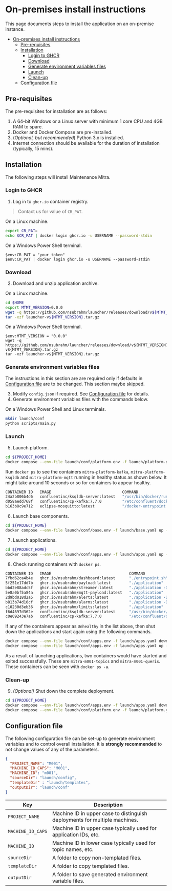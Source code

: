 # On-premises install instructions

This page documents steps to install the application on an on-premise instance.

- [On-premises install instructions](#on-premises-install-instructions)
  - [Pre-requisites](#pre-requisites)
  - [Installation](#installation)
    - [Login to GHCR](#login-to-ghcr)
    - [Download](#download)
    - [Generate environment variables files](#generate-environment-variables-files)
    - [Launch](#launch)
    - [Clean-up](#clean-up)
  - [Configuration file](#configuration-file)

## Pre-requisites

The pre-requisites for installation are as follows:

1. A 64-bit Windows or a Linux server with minimum 1 core CPU and 4GB RAM to spare.
2. Docker and Docker Compose are pre-installed.
3. (_Optional, but recommended_) Python 3.x is installed.
4. Internet connection should be available for the duration of installation (typically, 15 mins).

## Installation

The following steps will install Maintenance Mitra.

### Login to GHCR

1. Log in to `ghcr.io` container registry.

> Contact us for value of `CR_PAT`.

On a Linux machine.

```bash
export CR_PAT=
echo $CR_PAT | docker login ghcr.io -u USERNAME --password-stdin
```

On a Windows Power Shell terminal.

```shell
$env:CR_PAT = "your_token"
$env:CR_PAT | docker login ghcr.io -u USERNAME --password-stdin
```

### Download

2. Download and unzip application archive.

On a Linux machine.

```bash
cd $HOME
export MTMT_VERSION=0.0.0
wget -q https://github.com/nsubrahm/launcher/releases/download/v${MTMT_VERSION}/launcher-v${MTMT_VERSION}.tar.gz
tar -xzf launcher-v${MTMT_VERSION}.tar.gz
```

On a Windows Power Shell terminal.

```shell
$env:MTMT_VERSION = "0.0.0"
wget -q https://github.com/nsubrahm/launcher/releases/download/v${MTMT_VERSION}/launcher-v${MTMT_VERSION}.tar.gz
tar -xzf launcher-v${MTMT_VERSION}.tar.gz
```

### Generate environment variables files

The instructions in this section are are required only if defaults in [Configuration file](#configuration-file) are to be changed. This section maybe skipped. 

3. Modify `config.json` if required. See [Configuration file](#configuration-file) for details.
4. Generate environment variables files with the commands below.

On a Windows Power Shell and Linux terminals.

```bash
mkdir launch/conf
python scripts/main.py
```

### Launch

5. Launch platform.

```bash
cd ${PROJECT_HOME}
docker compose --env-file launch/conf/platform.env -f launch/platform.yaml up -d
```

Run `docker ps` to see the containers `mitra-platform-kafka`, `mitra-platform-ksqldb` and `mitra-platform-mqtt` running in healthy status as shown below. It might take around 10 seconds or so for containers to appear healthy.

```bash
CONTAINER ID   IMAGE                               COMMAND                  CREATED          STATUS                    PORTS                    NAMES
24a2b806b4d6   confluentinc/ksqldb-server:latest   "/usr/bin/docker/run"    28 seconds ago   Up 16 seconds (healthy)   0.0.0.0:8088->8088/tcp   mitra-platform-ksqldb
d058aedd768f   confluentinc/cp-kafka:7.7.0         "/etc/confluent/dock…"   28 seconds ago   Up 27 seconds (healthy)   0.0.0.0:9092->9092/tcp   mitra-platform-broker
b163b8c9e712   eclipse-mosquitto:latest            "/docker-entrypoint.…"   40 seconds ago   Up 39 seconds             0.0.0.0:1883->1883/tcp   mitra-platform-mqtt
```

6. Launch base components.

```bash
cd ${PROJECT_HOME}
docker compose --env-file launch/conf/base.env -f launch/base.yaml up -d
```

7. Launch applications.

```bash
cd ${PROJECT_HOME}
docker compose --env-file launch/conf/apps.env -f launch/apps.yaml up -d
```

8. Check running containers with `docker ps`.

```bash
CONTAINER ID   IMAGE                                  COMMAND                  CREATED         STATUS                     PORTS                              NAMES
7fbd62ca4b4e   ghcr.io/nsubrahm/dashboard:latest      "./entrypoint.sh"        3 minutes ago   Up 2 minutes (healthy)     1880/tcp, 0.0.0.0:8080->8080/tcp   mitra-m001-output
5f251e17dd7b   ghcr.io/nsubrahm/payload:latest        "./application"          3 minutes ago   Up 3 minutes (healthy)     8080/tcp, 0.0.0.0:8084->8084/tcp   mitra-m001-inputs
bbd2e88adc5f   ghcr.io/nsubrahm/streamer:latest       "./application -Dqua…"   3 minutes ago   Up 3 minutes (healthy)     8080/tcp                           mitra-m001-events
5e8a0bf5a84a   ghcr.io/nsubrahm/mqtt-payload:latest   "./application"          3 minutes ago   Up 3 minutes (healthy)                                        mitra-m001-mqttpd
2d9bd018d2a5   ghcr.io/nsubrahm/alerts:latest         "./application -Dqua…"   3 minutes ago   Up 3 minutes (healthy)     8080/tcp                           mitra-m001-alerts
b813b74d10cf   ghcr.io/nsubrahm/alarms:latest         "./application -Dqua…"   3 minutes ago   Up 3 minutes (healthy)     8080/tcp                           mitra-m001-alarms
c10230d3eb36   ghcr.io/nsubrahm/limits:latest         "./application"          3 minutes ago   Up 3 minutes               0.0.0.0:8083->8083/tcp             mitra-m001-limits
f6d4697d362e   confluentinc/ksqldb-server:latest      "/usr/bin/docker/run"    37 hours ago    Up 9 minutes (healthy)     0.0.0.0:8088->8088/tcp             mitra-platform-ksqldb
c0e09243e7ab   confluentinc/cp-kafka:7.7.0            "/etc/confluent/dock…"   37 hours ago    Up 9 minutes (healthy)     0.0.0.0:9092->9092/tcp             mitra-platform-broker
```

If any of the containers appear as `Unhealthy` in the list above, then shut down the applications and start again using the following commands.

```bash
docker compose --env-file launch/conf/apps.env -f launch/apps.yaml down
docker compose --env-file launch/conf/apps.env -f launch/apps.yaml up -d
```

As a result of launching applications, two containers would have started and exited successfully. These are `mitra-m001-topics` and `mitra-m001-queris`. These containers can be seen with `docker ps -a`.

### Clean-up

9. _(Optional)_ Shut down the complete deployment.

```bash
cd ${PROJECT_HOME}
docker compose --env-file launch/conf/apps.env -f launch/apps.yaml down
docker compose --env-file launch/conf/platform.env -f launch/platform.yaml down
```

## Configuration file

The following configuration file can be set-up to generate environment variables and to control overall installation. It is **strongly recommended** to not change values of any of the parameters.

```json
{
  "PROJECT_NAME": "M001",
  "MACHINE_ID_CAPS": "M001",
  "MACHINE_ID": "m001",
  "sourceDir": "launch/config",
  "templateDir" : "launch/templates",
  "outputDir": "launch/conf"
}
```

| Key               | Description                                                                |
| ----------------- | -------------------------------------------------------------------------- |
| `PROJECT_NAME`    | Machine ID in upper case to distinguish deployments for multiple machines. |
| `MACHINE_ID_CAPS` | Machine ID in upper case typically used for application IDs, etc.          |
| `MACHINE_ID`      | Machine ID in lower case typically used for topic names, etc.              |
| `sourceDir`       | A folder to copy non-templated files.                                      |
| `templateDir`     | A folder to copy templated files.                                          |
| `outputDir`       | A folder to save generated environment variable files.                     |

